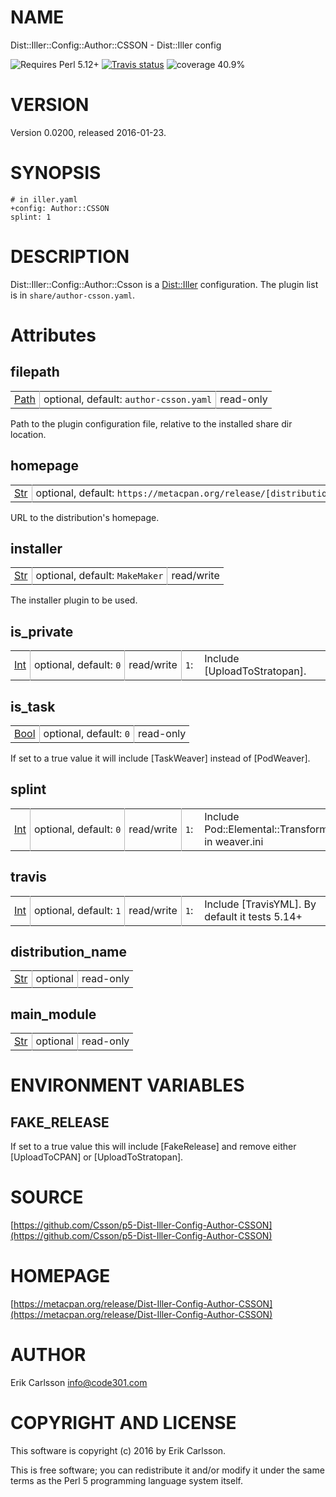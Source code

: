 # NAME

Dist::Iller::Config::Author::CSSON - Dist::Iller config

![Requires Perl 5.12+](https://img.shields.io/badge/perl-5.12+-brightgreen.svg) [![Travis status](https://api.travis-ci.org/Csson/p5-Dist-Iller-Config-Author-CSSON.svg?branch=master)](https://travis-ci.org/Csson/p5-Dist-Iller-Config-Author-CSSON) ![coverage 40.9%](https://img.shields.io/badge/coverage-40.9%-red.svg)

# VERSION

Version 0.0200, released 2016-01-23.

# SYNOPSIS

    # in iller.yaml
    +config: Author::CSSON
    splint: 1

# DESCRIPTION

Dist::Iller::Config::Author::Csson is a [Dist::Iller](https://metacpan.org/pod/Dist::Iller) configuration. The plugin list is in `share/author-csson.yaml`.

# Attributes

## filepath

<table cellpadding="0" cellspacing="0">
<tr>
    <td style="padding-right: 6px; padding-left: 6px; border-right: 1px solid #b8b8b8; white-space: nowrap;"><a href="https://metacpan.org/pod/Types::Path::Tiny#Path">Path</a></td>
    <td style="padding-right: 6px; padding-left: 6px; border-right: 1px solid #b8b8b8; white-space: nowrap;">optional, default: <code>author-csson.yaml</code></td>
    <td style="padding-left: 6px; padding-right: 6px; white-space: nowrap;">read-only</td>
</tr>
</table>

<p>Path to the plugin configuration file, relative to the installed share dir location.</p>

## homepage

<table cellpadding="0" cellspacing="0">
<tr>
    <td style="padding-right: 6px; padding-left: 6px; border-right: 1px solid #b8b8b8; white-space: nowrap;"><a href="https://metacpan.org/pod/Types::Standard#Str">Str</a></td>
    <td style="padding-right: 6px; padding-left: 6px; border-right: 1px solid #b8b8b8; white-space: nowrap;">optional, default: <code>https://metacpan.org/release/[distribution_name]</code></td>
    <td style="padding-left: 6px; padding-right: 6px; white-space: nowrap;">read/write</td>
</tr>
</table>

<p>URL to the distribution's homepage.</p>

## installer

<table cellpadding="0" cellspacing="0">
<tr>
    <td style="padding-right: 6px; padding-left: 6px; border-right: 1px solid #b8b8b8; white-space: nowrap;"><a href="https://metacpan.org/pod/Types::Standard#Str">Str</a></td>
    <td style="padding-right: 6px; padding-left: 6px; border-right: 1px solid #b8b8b8; white-space: nowrap;">optional, default: <code>MakeMaker</code></td>
    <td style="padding-left: 6px; padding-right: 6px; white-space: nowrap;">read/write</td>
</tr>
</table>

<p>The installer plugin to be used.</p>

## is\_private

<table cellpadding="0" cellspacing="0">
<tr>
    <td style="padding-right: 6px; padding-left: 6px; border-right: 1px solid #b8b8b8; white-space: nowrap;"><a href="https://metacpan.org/pod/Types::Standard#Int">Int</a></td>
    <td style="padding-right: 6px; padding-left: 6px; border-right: 1px solid #b8b8b8; white-space: nowrap;">optional, default: <code>0</code></td>
    <td style="padding-right: 6px; padding-left: 6px; border-right: 1px solid #b8b8b8; white-space: nowrap;">read/write</td>
    <td style="text-align: right; padding-right: 6px; padding-left: 6px;"><code>1</code>:</td>
    <td style="padding-left: 12px;">Include [UploadToStratopan].</td>
</tr>
</table>

<p></p>

## is\_task

<table cellpadding="0" cellspacing="0">
<tr>
    <td style="padding-right: 6px; padding-left: 6px; border-right: 1px solid #b8b8b8; white-space: nowrap;"><a href="https://metacpan.org/pod/Types::Standard#Bool">Bool</a></td>
    <td style="padding-right: 6px; padding-left: 6px; border-right: 1px solid #b8b8b8; white-space: nowrap;">optional, default: <code>0</code></td>
    <td style="padding-left: 6px; padding-right: 6px; white-space: nowrap;">read-only</td>
</tr>
</table>

<p>If set to a true value it will include [TaskWeaver] instead of [PodWeaver].</p>

## splint

<table cellpadding="0" cellspacing="0">
<tr>
    <td style="padding-right: 6px; padding-left: 6px; border-right: 1px solid #b8b8b8; white-space: nowrap;"><a href="https://metacpan.org/pod/Types::Standard#Int">Int</a></td>
    <td style="padding-right: 6px; padding-left: 6px; border-right: 1px solid #b8b8b8; white-space: nowrap;">optional, default: <code>0</code></td>
    <td style="padding-right: 6px; padding-left: 6px; border-right: 1px solid #b8b8b8; white-space: nowrap;">read/write</td>
    <td style="text-align: right; padding-right: 6px; padding-left: 6px;"><code>1</code>:</td>
    <td style="padding-left: 12px;">Include Pod::Elemental::Transformer::Splint in weaver.ini</td>
</tr>
</table>

<p></p>

## travis

<table cellpadding="0" cellspacing="0">
<tr>
    <td style="padding-right: 6px; padding-left: 6px; border-right: 1px solid #b8b8b8; white-space: nowrap;"><a href="https://metacpan.org/pod/Types::Standard#Int">Int</a></td>
    <td style="padding-right: 6px; padding-left: 6px; border-right: 1px solid #b8b8b8; white-space: nowrap;">optional, default: <code>1</code></td>
    <td style="padding-right: 6px; padding-left: 6px; border-right: 1px solid #b8b8b8; white-space: nowrap;">read/write</td>
    <td style="text-align: right; padding-right: 6px; padding-left: 6px;"><code>1</code>:</td>
    <td style="padding-left: 12px;">Include [TravisYML]. By default it tests 5.14+</td>
</tr>
</table>

<p></p>

## distribution\_name

<table cellpadding="0" cellspacing="0">
<tr>
    <td style="padding-right: 6px; padding-left: 6px; border-right: 1px solid #b8b8b8; white-space: nowrap;"><a href="https://metacpan.org/pod/Types::Standard#Str">Str</a></td>
    <td style="padding-right: 6px; padding-left: 6px; border-right: 1px solid #b8b8b8; white-space: nowrap;">optional</td>
    <td style="padding-left: 6px; padding-right: 6px; white-space: nowrap;">read-only</td>
</tr>
</table>

<p></p>

## main\_module

<table cellpadding="0" cellspacing="0">
<tr>
    <td style="padding-right: 6px; padding-left: 6px; border-right: 1px solid #b8b8b8; white-space: nowrap;"><a href="https://metacpan.org/pod/Types::Standard#Str">Str</a></td>
    <td style="padding-right: 6px; padding-left: 6px; border-right: 1px solid #b8b8b8; white-space: nowrap;">optional</td>
    <td style="padding-left: 6px; padding-right: 6px; white-space: nowrap;">read-only</td>
</tr>
</table>

<p></p>

# ENVIRONMENT VARIABLES

## FAKE\_RELEASE

If set to a true value this will include \[FakeRelease\] and remove either \[UploadToCPAN\] or \[UploadToStratopan\].

# SOURCE

[https://github.com/Csson/p5-Dist-Iller-Config-Author-CSSON](https://github.com/Csson/p5-Dist-Iller-Config-Author-CSSON)

# HOMEPAGE

[https://metacpan.org/release/Dist-Iller-Config-Author-CSSON](https://metacpan.org/release/Dist-Iller-Config-Author-CSSON)

# AUTHOR

Erik Carlsson <info@code301.com>

# COPYRIGHT AND LICENSE

This software is copyright (c) 2016 by Erik Carlsson.

This is free software; you can redistribute it and/or modify it under
the same terms as the Perl 5 programming language system itself.
